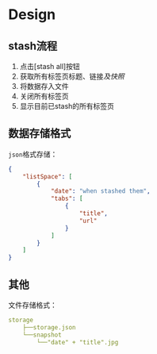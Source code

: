 # Design


## stash流程

1. 点击[stash all]按钮
2. 获取所有标签页标题、链接*及快照*
3. 将数据存入文件 
4. 关闭所有标签页
5. 显示目前已stash的所有标签页

## 数据存储格式
``json``格式存储：
```json
{
    "listSpace": [
        {
            "date": "when stashed them",
            "tabs": [
                {
                    "title",
                    "url"
                }
            ]
        }
    ]  
}

```

## 其他
文件存储格式：
```yaml
storage
    ├──storage.json
    └──snapshot
        └──"date" + "title".jpg
```